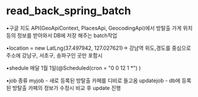 # read_back_spring_batch

•구글 지도 API(GeoApiContext, PlacesApi, GeocodingApi)에서 방탈출 가게 위치 등의 정보를 받아와서 DB에 저장 해주는 batch작업

•location = new LatLng(37.497942, 127.027621)-> 강남역 위도,경도를 중심으로 주소에 강남구, 서초구, 송파구인 곳만 포함시

•shedule 매달 1월 1일(@Scheduled(cron = "0 0 12 1 *") )

•job 종류
myjob - 새로 등록된 방탈출 카페를 디비로 들고옴
updatejob - db에 등록된 방탈출 카페의 정보가 수정시 비교 후 update 진행


